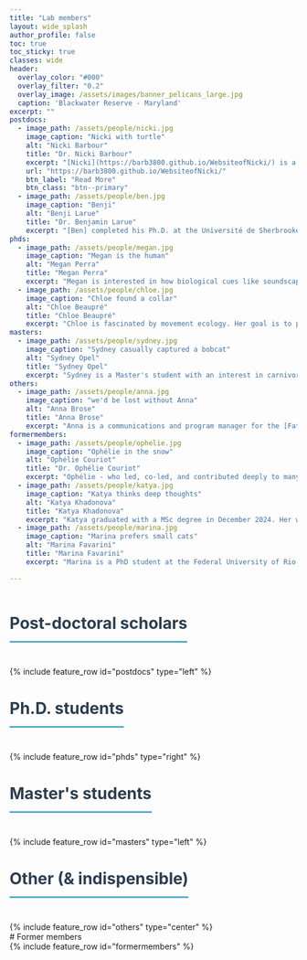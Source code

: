 ```yaml
---
title: "Lab members"
layout: wide_splash
author_profile: false
toc: true
toc_sticky: true
classes: wide
header:
  overlay_color: "#000"
  overlay_filter: "0.2"
  overlay_image: /assets/images/banner_pelicans_large.jpg
  caption: 'Blackwater Reserve - Maryland'
excerpt: ""
postdocs:
  - image_path: /assets/people/nicki.jpg
    image_caption: "Nicki with turtle"
    alt: "Nicki Barbour"
    title: "Dr. Nicki Barbour"
    excerpt: "[Nicki](https://barb3800.github.io/WebsiteofNicki/) is a movement ecologist with interests in applying quantitative methods to a variety of mobile taxa to better understand their ecology and inform novel conservation tools and methods. Nicki's dissertation work at the [University of Maryland Center for Environmental Science](https://www.umces.edu/) and [U. Maryland Dep't of Biology](https://biology.umd.edu/) focused on the movement ecology of sea turtles in different age classes. She recently also had projects on Sonoran pronghorn spatial ecology and resource use, finfish offshore aquaculture placement in the U.S., dynamic management tools for leatherback turtles, and shellfish aquaculture ecolabeling. Nicki is always eager for new and interesting collaborations."
    url: "https://barb3800.github.io/WebsiteofNicki/"
    btn_label: "Read More"
    btn_class: "btn--primary"
  - image_path: /assets/people/ben.jpg
    image_caption: "Benji"
    alt: "Benji Larue"
    title: "Dr. Benjamin Larue"
    excerpt: "[Ben] completed his Ph.D. at the Université de Sherbrooke in Québec, and has been a member of the [Fate of the Caribou](https://fateofthecaribou.github.io/) team since 2021. His interests lie in behavioral responses to anthropogenic disturbances, human-wildlife coexistence, and biostatistics. He is interested in further integrating human communities and their interests in ecological research and conservation. He is a recent recipient of a [Libre Eco fellowship](https://liberero.ca/meet-the-fellows/)."
phds:
  - image_path: /assets/people/megan.jpg
    image_caption: "Megan is the human"
    alt: "Megan Perra"
    title: "Megan Perra"
    excerpt: "Megan is interested in how biological cues like soundscapes and interspecific vocalizations influence movement decision making in caribou. More simply: Do caribou eavesdrop on the soundscape to help them find good habitat patches? She completed her masters at the University of Alaska Fairbanks, where she studied caribou auditory physiology and the soundscapes of the Arctic Coastal Plain. Check out her interview on [Quirks & Quarks](https://www.cbc.ca/listen/live-radio/1-51-quirks-and-quarks/clip/15956606-figuring-reindeer-hear-understand-impact-industrial-sounds)."
  - image_path: /assets/people/chloe.jpg
    image_caption: "Chloe found a collar"
    alt: "Chloe Beaupré"
    title: "Chloe Beaupré"
    excerpt: "Chloe is fascinated by movement ecology. Her goal is to pursue research that fills information gaps and can be applied to important management actions. Chloe recently relocated to Syracuse from Colorado's Western Slope after finishing a dual degree (Master in Environmental Management, Master of Science in Ecology), where she studied the influence of recreation on deer and elk and how many GPS collars to deploy to map migration and distribution at the population level for a slew of Colorado's ungulate species."
masters:
  - image_path: /assets/people/sydney.jpg
    image_caption: "Sydney casually captured a bobcat"
    alt: "Sydney Opel"
    title: "Sydney Opel"
    excerpt: "Sydney is a Master's student with an interest in carnivore conservation and ecology. Her goal is to seek a better understanding of movement, behavior and trophic interactions of carnivores to aid in the protection and conservation of carnivores in their native habitats."
others:
  - image_path: /assets/people/anna.jpg
    image_caption: "we'd be lost without Anna"
    alt: "Anna Brose"
    title: "Anna Brose"
    excerpt: "Anna is a communications and program manager for the [Fate of the Caribou Project](fateofthecaribou.esf.edu). Anna grew up alongside caribou in Alaska before receiving a bachelor's in Wildlife Biology at Colorado State University. With extensive field experience across the United States, she has worked for several state and federal agencies in various wildlife research positions. She completed her Master's in Wildlife Ecology at the University of Wisconsin - Madison in 2021, where she studied elk habitat use in northern Wisconsin. Anna is a self-taught science communicator and illustrator, and is a wildlife artist on the side."
formermembers:
  - image_path: /assets/people/ophelie.jpg
    image_caption: "Ophélie in the snow"
    alt: "Ophélie Couriot"
    title: "Dr. Ophélie Couriot"
    excerpt: "Ophélie - who led, co-led, and contributed deeply to many of our caribou and convergent science efforts as a post-doc from 2021-2025, is now an assistant professor at [University of Alaska, Fairbanks](https://www.uaf.edu/bw/about/faculty.php?who=Couriot_Ophelie)."
  - image_path: /assets/people/katya.jpg
    image_caption: "Katya thinks deep thoughts"
    alt: "Katya Khadonova"
    title: "Katya Khadonova"
    excerpt: "Katya graduated with a MSc degree in December 2024. Her work was on examining the role of selective predation by wolves on the spread of chronic wasting disease (CWD) in white-tailed deer in the western Great Lakes Region. She is currently a quantitative ecologist with the [Illinois Natural History Survey](https://inhs.illinois.edu/)."
  - image_path: /assets/people/marina.jpg
    image_caption: "Marina prefers small cats"
    alt: "Marina Favarini"
    title: "Marina Favarini"
    excerpt: "Marina is a PhD student at the Federal University of Rio Grande do Sul, in Porto Alegre, Brazil, who studies several species of small cats: [margay](https://en.wikipedia.org/wiki/Margay), [Geoffroy's cat](https://en.wikipedia.org/wiki/Geoffroy%27s_cat), [pampas cat](https://en.wikipedia.org/wiki/Pampas_cat). Since 2016, Marina has been developing research and conservation programs on spatial ecology and density of felines in southern Brazil, in the Pampa and Atlantic Forest biomes, through the use of camera traps and telemetry (VHF and GPS). "

---
```


<style>
h1 {
  color: #2c3e50;
  border-bottom: 3px solid #52adc8;
  padding-bottom: 0.5em;
  margin-bottom: 1.5em;
  display: inline-block;
  font-size: 2em;
}
</style>

# Post-doctoral scholars

<div class="feature__wrapper">
{% include feature_row id="postdocs" type="left" %}
</div>

# Ph.D. students

<div class="feature__wrapper">
{% include feature_row id="phds" type="right" %}
</div>

# Master's students

<div class="feature__wrapper">
{% include feature_row id="masters" type="left" %}
</div>

# Other (& indispensible)

<div class="feature__wrapper">
{% include feature_row id="others" type="center" %}
</div>
# Former members


<div class="feature__wrapper--compact">
{% include feature_row id="formermembers" %}
</div>
